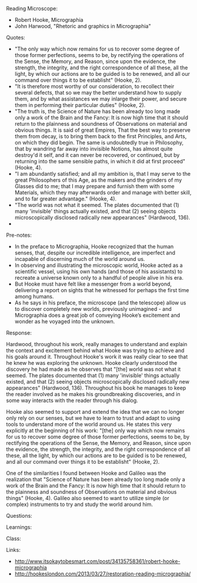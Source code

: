Reading Microscope:

- Robert Hooke, Micrographia
- John Harwood, "Rhetoric and graphics in Micrographia"

Quotes:

- "The only way which now remains for us to recover some degree of those former perfections, seems to be, by rectifying the operations of the Sense, the Memory, and Reason, since upon the evidence, the strength, the integrity, and the right correspondence of all these, all the light, by which our actions are to be guided is to be renewed, and all our command over things it to be establisht" (Hooke, 2).
- "It is therefore most worthy of our consideration, to recollect their several defects, that so we may the better understand how to supply them, and by what assistances we may inlarge their power, and secure them in performing their particular duties" (Hooke, 2).
- "The truth is, the Science of Nature has been already too long made only a work of the Brain and the Fancy: It is now high time that it should return to the plainness and soundness of Observations on material and obvious things. It is said of great Empires, That the best way to preserve them from decay, is to bring them back to the first Principles, and Arts, on which they did begin. The same is undoubtedly true in Philosophy, that by wandring far away into invisible Notions, has almost quite destroy'd it self, and it can never be recovered, or continued, but by returning into the same sensible paths, in which it did at first proceed" (Hooke, 4).
- "I am abundantly satisfied; and all my ambition is, that I may serve to the great Philosophers of this Age, as the makers and the grinders of my Glasses did to me; that I may prepare and furnish them with some Materials, which they may afterwards order and manage with better skill, and to far greater advantage." (Hooke, 4).
- "The world was not what it seemed. The plates documented that (1) many 'invisible' things actually existed, and that (2) seeing objects microscopically disclosed radically new appearances" (Hardwood, 136).
- 

Pre-notes:

- In the preface to Micrographia, Hooke recognized that the human senses, that, despite our incredible intelligence, are imperfect and incapable of discerning much of the world around us.
- In observing and illustrating the microscopic world, Hooke acted as a scientific vessel, using his own hands (and those of his assistants) to recreate a universe known only to a handful of people alive in his era.
- But Hooke must have felt like a messenger from a world beyond, delivering a report on sights that he witnessed for perhaps the first time among humans.
- As he says in his preface, the microscope (and the telescope) allow us to discover completely new worlds, previously unimagined - and Micrographia does a great job of conveying Hooke’s excitement and wonder as he voyaged into the unknown.

Response:

Hardwood, throughout his work, really manages to understand and explain the context and excitement behind what Hooke was trying to achieve and his goals around it. Throughout Hooke's work it was really clear to see that he knew he was exploring the unknown. Hooke clearly understood the discovery he had made as he observes that "[the] world was not what it seemed. The plates documented that (1) many 'invisible' things actually existed, and that (2) seeing objects microscopically disclosed radically new appearances" (Hardwood, 136). Throughout his book he manages to keep the reader involved as he makes his groundbreaking discoveries, and in some way interacts with the reader through his dialog. 

Hooke also seemed to support and extend the idea that we can no longer only rely on our senses, but we have to learn to trust and adapt to using tools to understand more of the world around us. He states this very explicitly at the beginning of his work: "[the] only way which now remains for us to recover some degree of those former perfections, seems to be, by rectifying the operations of the Sense, the Memory, and Reason, since upon the evidence, the strength, the integrity, and the right correspondence of all these, all the light, by which our actions are to be guided is to be renewed, and all our command over things it to be establisht" (Hooke, 2). 

One of the similarities I found between Hooke and Galileo was the realization that "Science of Nature has been already too long made only a work of the Brain and the Fancy: It is now high time that it should return to the plainness and soundness of Observations on material and obvious things" (Hooke, 4). Galileo also seemed to want to utilize simple (or complex) instruments to try and study the world around him.


Questions:

Learnings:

Class:

Links:

- http://www.itsokaytobesmart.com/post/34135758361/robert-hooke-micrographia
- http://hookeslondon.com/2013/03/27/restoration-reading-micrographia/
